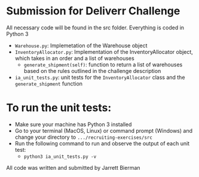 # Submission for Deliverr Challenge
All necessary code will be found in the src folder. Everything is coded in Python 3
- `Warehouse.py`: Implemetation of the Warehouse object
- `InventoryAllocator.py`: Implementation of the InventoryAllocator object, which takes in an order and a list of warehouses
  - `generate_shipment(self)`: function to return a list of warehouses based on the rules outlined in the challenge description
- `ia_unit_tests.py`: unit tests for the `InventoryAllocator` class and the `generate_shipment` function

# To run the unit tests:
- Make sure your machine has Python 3 installed
- Go to your terminal (MacOS, Linux) or command prompt (Windows) and change your directory to `.../recruiting-exercises/src`
- Run the following command to run and observe the output of each unit test:
  - `python3 ia_unit_tests.py -v`
  
All code was written and submitted by Jarrett Bierman
